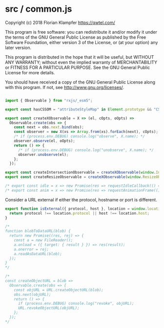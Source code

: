 # src / common.js
Copyright (c) 2018 Florian Klampfer <https://qwtel.com/>

This program is free software: you can redistribute it and/or modify
it under the terms of the GNU General Public License as published by
the Free Software Foundation, either version 3 of the License, or
(at your option) any later version.

This program is distributed in the hope that it will be useful,
but WITHOUT ANY WARRANTY; without even the implied warranty of
MERCHANTABILITY or FITNESS FOR A PARTICULAR PURPOSE.  See the
GNU General Public License for more details.

You should have received a copy of the GNU General Public License
along with this program.  If not, see <http://www.gnu.org/licenses/>.


```js

import { Observable } from "rxjs/_esm5";

export const hasCSSOM = "attributeStyleMap" in Element.prototype && "CSS" in window && CSS.number;

export const createXObservable = X => (el, cOpts, oOpts) =>
  Observable.create(obs => {
    const next = obs.next.bind(obs);
    const observer = new X(xs => Array.from(xs).forEach(next), cOpts);
    /* if (process.env.DEBUG) console.log("observe", X.name); */
    observer.observe(el, oOpts);
    return () => {
      /* if (process.env.DEBUG) console.log("unobserve", X.name); */
      observer.unobserve(el);
    };
  });

export const createIntersectionObservable = createXObservable(window.IntersectionObserver);
export const createResizeObservable = createXObservable(window.ResizeObserver);

/* export const idle = x => new Promise(res => requestIdleCallback(() => res(x))); */
/* export const anim = x => new Promise(res => requestAnimationFrame(() => res(x))); */
```

Consider a URL external if either the protocol, hostname or port is different.


```js
export function isExternal({ protocol, host }, location = window.location) {
  return protocol !== location.protocol || host !== location.host;
}

/*
function blobToDataURL(blob) {
  return new Promise((res, rej) => {
    const a = new FileReader();
    a.onload = ({ target: { result } }) => res(result);
    a.onerror = rej;
    a.readAsDataURL(blob);
  });
}
*/

/*
const createObjectURL = blob =>
  Observable.create(obs => {
    const objURL = URL.createObjectURL(blob);
    obs.next(objURL);
    return () => {
      if (process.env.DEBUG) console.log("revoke", objURL);
      URL.revokeObjectURL(objURL);
    };
  });
*/
```


